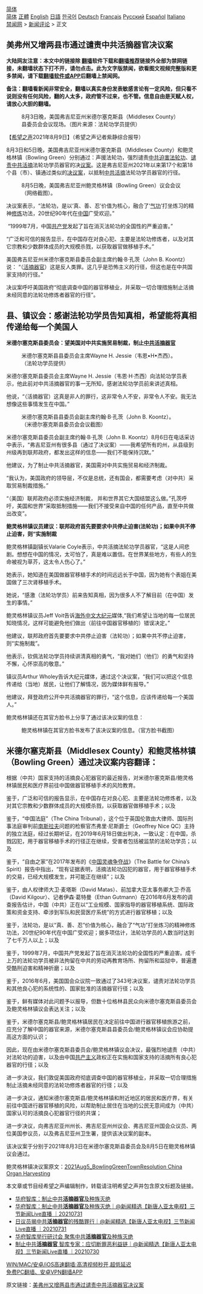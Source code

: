  <!-- 面包屑导航 --> <div class="breadcrumb"><!-- GTranslate: https://gtranslate.io/ -->  <div class="switcher notranslate">  <div class="selected">  <a href="#" onclick="return false;"> 简体</a>  </div>  <div class="option">  <a href="https://www.bannedbook.org" onclick="doGTranslate('zh-CN|zh-CN');jQuery('div.switcher div.selected a').html(jQuery(this).html());return false;" title="简体中文" class="nturl selected"> 简体</a>  <a href="https://www.bannedbook.org/zh-tw/" onclick="doGTranslate('zh-CN|zh-TW');jQuery('div.switcher div.selected a').html(jQuery(this).html());return false;" title="繁體中文" class="nturl"> 正體</a>  <a href="https://www.bannedbook.org/en/" onclick="doGTranslate('zh-CN|en');jQuery('div.switcher div.selected a').html(jQuery(this).html());return false;" title="English" class="nturl"> English</a>  <a href="https://www.bannedbook.org/ja/" onclick="doGTranslate('zh-CN|ja');jQuery('div.switcher div.selected a').html(jQuery(this).html());return false;" title="日本語" class="nturl"> 日語</a>  <a href="https://www.bannedbook.org/ko/" onclick="doGTranslate('zh-CN|ko');jQuery('div.switcher div.selected a').html(jQuery(this).html());return false;" title="한국어" class="nturl"> 한국어</a>  <a href="https://www.bannedbook.org/de/" onclick="doGTranslate('zh-CN|de');jQuery('div.switcher div.selected a').html(jQuery(this).html());return false;" title="Deutsch" class="nturl"> Deutsch</a>  <a href="https://www.bannedbook.org/fr/" onclick="doGTranslate('zh-CN|fr');jQuery('div.switcher div.selected a').html(jQuery(this).html());return false;" title="Français" class="nturl"> Français</a>  <a href="https://www.bannedbook.org/ru/" onclick="doGTranslate('zh-CN|ru');jQuery('div.switcher div.selected a').html(jQuery(this).html());return false;" title="Русский" class="nturl"> Русский</a>  <a href="https://www.bannedbook.org/es/" onclick="doGTranslate('zh-CN|es');jQuery('div.switcher div.selected a').html(jQuery(this).html());return false;" title="Español" class="nturl"> Español</a>  <a href="https://www.bannedbook.org/it/" onclick="doGTranslate('zh-CN|it');jQuery('div.switcher div.selected a').html(jQuery(this).html());return false;" title="Italiano" class="nturl"> Italiano</a>  </div>  </div>      <div class='breadcrumb-sub'><!-- Breadcrumb NavXT 6.3.0 --> <a href="https://www.bannedbook.org/" class="home">禁闻网</a> &gt; <a href="https://www.bannedbook.org/bnews/comments/" class="category">新闻评论</a> &gt; 正文</div></div><h2>美弗州又增两县市通过谴责中共活摘器官决议案</h2> <p class="notice"><b>大陆网友注意：本文中的链接除 <a href="https://github.com/bannedbook/fanqiang" >翻墙</a>软件下载和<a href="https://github.com/killgcd/justmysocks/blob/master/README.md">翻墙推荐</a>链接外全部为禁网链接，未翻墙状态下打不开，请勿点击。此为文字版禁闻，欲看图文视频完整版和更多禁闻，请下载<a href="https://github.com/bannedbook/fanqiang">翻墙软件或APP</a>后翻墙上禁闻网。</p><p>备注：翻墙看新闻非常安全，翻墙以真实身份发表敏感言论有一定风险，但只看不说则没有任何风险，翻的人太多，政府管不过来，也不管。信息自由是天赋人权，请放心大胆的翻墙。</b></p>  <div class="entry"> <figure><figcaption>8月3日晚，美国弗吉尼亚州米德尔塞克斯县（Middlesex County）县委员会会议现场。（图片来源：法轮功学员提供）</figcaption></figure> <p>【<span class='wp_keywordlink_affiliate'><a href="https://www.soundofhope.org" title="希望之声" target="_blank">希望之声</a></span>2021年8月9日】（希望之声记者紫静综合报导）</p> <p>8月3日和5日晚，美国弗吉尼亚州米德尔塞克斯县（Middlesex County）和鲍灵格林镇（Bowling Green）分别通过：声援法轮功，强烈谴责<a href="https://www.bannedbook.org/bnews/tag/%e4%b8%ad%e5%85%b1/" class="st_tag internal_tag" rel="tag" title="标签 中共 下的日志">中共</a><span class='wp_keywordlink'><a href="https://www.bannedbook.org/forum11/topic278.html" title="评江泽民与中共相互利用迫害法轮功" target="_blank">迫害法轮功</a></span>、<a href="https://www.bannedbook.org/bnews/tag/%E8%B0%B4%E8%B4%A3%E4%B8%AD%E5%85%B1/" class="st_tag internal_tag" rel="tag" title="标签 谴责中共 下的日志">谴责中共</a><a href="https://www.bannedbook.org/bnews/tag/%e6%b4%bb%e6%91%98/" class="st_tag internal_tag" rel="tag" title="标签 活摘 下的日志">活摘</a>法轮功学员器官的决<a href="https://www.bannedbook.org/bnews/tag/%e8%ae%ae%e6%a1%88/" class="st_tag internal_tag" rel="tag" title="标签 议案 下的日志">议案</a>。这是弗吉尼亚州2021年以来第17个和第18个县（市）、镇通过类似的<a href="https://www.bannedbook.org/bnews/tag/%E5%86%B3%E8%AE%AE%E6%A1%88/" class="st_tag internal_tag" rel="tag" title="标签 决议案 下的日志">决议案</a>，以抵制<a href="https://www.bannedbook.org/bnews/tag/%E4%B8%AD%E5%85%B1%E6%B4%BB%E6%91%98/" class="st_tag internal_tag" rel="tag" title="标签 中共活摘 下的日志">中共活摘</a>法轮功学员器官的行径。</p> <figure><figcaption>8月5日晚，美国弗吉尼亚州鲍灵格林镇（Bowling Green）议会会议（网络截图）。</figcaption></figure> <p>决议案表示，“法轮功，是以‘真、善、忍’价值为核心，融合了‘<span class='wp_keywordlink'><a href="https://www.qi-gong.me/" title="气功修炼网" target="_blank">气功</a></span>’打坐炼习的精神<span class='wp_keywordlink'><a href="https://www.qi-gong.me/" title="气功修炼网" target="_blank">修炼</a></span>功法，20世纪90年代在<span class='wp_keywordlink_affiliate'><a href="https://www.bannedbook.org/" title="中国" target="_blank">中国</a></span>广受欢迎。”</p> <p> “1999年7月，中国<a href="https://www.bannedbook.org/bnews/tag/%e5%85%b1%e4%ba%a7%e5%85%9a/" class="st_tag internal_tag" rel="tag" title="标签 共产党 下的日志">共产党</a>发起了旨在消灭法轮功的全国性的严重迫害。”</p> <p>“广泛和可信的报告显示，在中国存在对良心犯、主要是法轮功修炼者，以及对其它宗教和少数群体成员的大规模杀戮，以获取器官做移植手术。”</p> <p>美国弗吉尼亚州米德尔塞克斯县委员会副主席约翰‧B‧孔茨（John B. Koontz）说： “（<a href="https://www.bannedbook.org/bnews/tag/%e6%b4%bb%e6%91%98%e5%99%a8%e5%ae%98/" class="st_tag internal_tag" rel="tag" title="标签 活摘器官 下的日志">活摘器官</a>）这是反人类罪。这几乎是恐怖主义的行径，但这也是在中共国家支持的行径。”</p> <p>决议案呼吁美国政府“彻底调查中国的器官移植业，并采取一切合理措施制止活摘未经同意的法轮功修炼者器官的行径”。</p> <h2><strong>县、镇议会：感谢法轮功学员告知真相，希望能将真相传递给每一个美国人</strong></h2> <p><strong>米德尔塞克斯县委员会：望美国对中共实施贸易制裁，制止<a href="https://www.bannedbook.org/bnews/tag/%E4%B8%AD%E5%85%B1%E6%B4%BB%E6%91%98%E5%99%A8%E5%AE%98/" class="st_tag internal_tag" rel="tag" title="标签 中共活摘器官 下的日志">中共活摘器官</a></strong></p> <figure><figcaption>米德尔塞克斯县县委员会主席Wayne H. Jessie（韦恩•H•杰西）。（法轮功学员提供）</figcaption></figure> <p>米德尔塞克斯县委员会主席Wayne H. Jessie（韦恩·H·杰西）向法轮功学员表示，他此前对中共活摘器官的事一无所知，感谢法轮功学员前来讲述真相。</p> <p>他说，“（活摘器官）这真是非人的罪行，这非常令人不安，非常令人不安。我无法想像这些事情发生在中国。”</p>  <figure><figcaption>米德尔塞克斯县县委员会副主席约翰‧B‧孔茨（John B. Koontz）。（米德尔塞克斯县委员会会议截图）</figcaption></figure> <p>米德尔塞克斯县委员会副主席约翰‧B‧孔茨（John B. Koontz）8月6日在电话采访中表示，“弗吉尼亚州有很多县（通过了决议案）——我希望所有的州，从县级到州级再到联邦政府，都发出这样的信息——我们不能保持沉默。”</p> <p>他建议，为了制止中共活摘器官，美国需对中共实施贸易和经济制裁。</p> <p>“我认为，美国政府的领导层，不仅是总统，还有国会，都需要考虑（对中共）采取贸易制裁措施。”</p> <p>“（美国）联邦政府必须实施经济制裁， 并和世界其它大国结盟这么做。”孔茨呼吁，美国和世界“采取抵制措施——我们不接受来自中国的任何产品，直至中共做出改变”。</p> <p><strong>鲍灵格林镇议员建议：联邦政府首先要要求中共停止迫害(法轮功)；如果中共不停止迫害，则“实施制裁</strong></p> <p>鲍灵格林镇副镇长Valarie Coyle表示，中共活摘法轮功学员器官，“这是人间悲剧。想想在中国的情况，太可怕了，真是难以置信。在世界某些地方，有些人的生命被视为草芥，这太令人伤心了。”</p> <p>她表示，她知道在美国做器官移植手术的时间远远长于中国，因为她有个表姐在美国做了三次肾移植手术。</p> <p>她说，“感激（法轮功学员）前来告知真相，因为很多人不了解目前（在中国）发生的事情。”</p> <p>鲍灵格林镇议员Jeff Voit告诉<span class='wp_keywordlink_affiliate'><a href="https://99cn.info/" title="海外中文" target="_blank">海外中文</a></span><span class='wp_keywordlink_affiliate'><a href="http://www.epochtimes.com/" title="大纪元" target="_blank">大纪元</a></span>媒体,“我们希望让当地的每一位居民知晓情况，这样可能避免他们做出（前往中国器官移植的）错误决定。”</p> <p>他建议，联邦政府首先要要求中共停止迫害（法轮功）；如果中共不停止迫害，则“实施制裁”。</p>  <p>他表示，钦佩法轮功学员持续讲清真相的勇气，“我对她们（他们）的勇气和坚持不懈，心怀崇高的敬意。”</p> <p>镇议员Arthur Wholey告诉大纪元媒体，通过这个决议案，“我们可以把这个信息传递给（当地）居民，让他们了解情况，因为媒体鲜有报导。”</p> <p>他建议，拜登政府公开中共活摘器官的罪行，“这个信息，应该传递给每一个美国人。”</p> <p>鲍灵格林镇还在其官方脸书上分享了通过该决议案的信息：</p> <figure><figcaption>鲍灵格林镇在其官方脸书发布了该决议案的信息。（官方脸书截图）</figcaption></figure> <h2><strong>米德尔塞克斯县（Middlesex County）和鲍灵格林镇（Bowling Green）通过决议案内容翻译：</strong></h2> <p>根据（中共）国家支持的活摘良心犯器官的最近报告，对米德尔塞克斯县/鲍灵格林镇居民和医疗界前往中国做器官移植手术的风险教育。</p> <p>鉴于，广泛和可信的报告显示，在中国存在对良心犯、主要是法轮功修炼者，以及对其它宗教和少数群体成员的大规模杀戮，以获取器官做移植手术；以及</p> <p>鉴于，“中国法庭”（The China Tribunal），这个位于英国伦敦由大律师、国际刑事法庭审判前<span class='wp_keywordlink'><a href="https://www.bannedbook.org/forum2/topic1341.html" title="南斯拉夫的实验 1948-1974" target="_blank">南斯拉夫</a></span>问题的检察官杰弗里‧尼斯爵士（Geoffrey Nice QC）主持的独立法庭，经过长期听证，在2019年6月18日做出判决，一致认定：在中国，杀戮囚犯，用于器官移植手术的行径正在继续，受害者包括被监禁的法轮功学员；以及</p> <p>鉴于，“自由之家”在2017年发布的《<span class='wp_keywordlink'><a href="https://www.bannedbook.org/forum2/topic6105.html" title="《中国灵魂争夺战-习近平治下的宗教复兴、压制和抵抗》" target="_blank">中国灵魂争夺战</a></span>》（The Battle for China’s Spirit）报告中指出，“现有证据表明，活摘法轮功囚犯的器官，用于器官移植手术的交易，已经大规模发生，并可能正在继续”；以及</p> <p>鉴于，由人权律师大卫‧麦塔斯（David Matas）、前加拿大亚太事务卿大卫‧乔高（David Kilgour）、记者伊森‧葛特曼（Ethan Gutmann）在2016年6月发布的调查报告估计，中国（中共）正在以“工业规模、国家指导的器官移植系统、国际政策和资金支持、牵涉到军队和民营医疗系统”的方式进行器官移植；以及</p> <p>鉴于，法轮功，是以“真、善、忍”价值为核心，融合了“气功”打坐炼习的精神修炼功法，20世纪90年代在中国广受欢迎；据多项估计，法轮功学员的人数当时达到了七千万人以上；以及</p>  <p>鉴于，1999年7月，中国共产党发起了旨在消灭法轮功的全国性的严重迫害。成千上万的法轮功学员被非法拘留在中共的劳动再教育场所、拘留所和监狱中，普遍遭受酷刑迫害和精神折磨；以及</p> <p>鉴于，2016年6月，美国国会众议院一致通过了343号决议案，谴责对法轮功学员和其他良心犯的系统性的、国家批准的活摘器官行径；以及</p> <p>鉴于，鲜有媒体对此问题予以报导，但数十位格林县民众向米德尔塞克斯县委员会及鲍灵格林镇议会表达关注；以及</p> <p>鉴于，米德尔塞克斯县/鲍灵格林镇居民在决定前往中国进行器官移植旅游之前，应充分了解中国的器官来源，米德尔塞克斯县县委员会/鲍灵格林镇议会应协助提高这方面的认识；</p> <p>因此，现在由米德尔塞克斯县委员会/鲍灵格林镇议会决议，最强烈地谴责（中共）对法轮功的迫害，以及由中国<span class='wp_keywordlink'><a href="https://www.bannedbook.org/forum2/topic6177.html" title="《共产主义的终极目的》" target="_blank">共产主义</a></span>政权正在实施和国家支持的活摘所有良心犯器官的行径；以及</p> <p>进一步决议，我们敦促美国政府彻底调查中国的器官移植业，并采取一切合理措施制止活摘未经同意的法轮功修炼者器官的行径；以及</p> <p>进一步决议，通知米德尔塞克斯县/鲍灵格林镇和附近地区的居民和医疗界，有关前往中国进行器官移植的风险，以帮助制止居住在当地的公民无意间成为（中共）国家认可的活摘良心犯器官行径的共谋；</p> <p>进一步决议，向弗吉尼亚州州长、弗吉尼亚州州议会、弗吉尼亚州国会众议员、两位美国参议员，以及弗吉尼亚州卫生署，提供该决议案的副本。</p> <p>该决议案于分别于2021年8月3日在米德尔塞克斯县委员会及8月5日在鲍灵格林镇议会通过。</p> <p>鲍灵格林镇决议案原文：<a href="https://i.epochtimes.com/assets/uploads/2021/08/id13146863-2021Aug5_BowlingGreenTownResolution-China-Organ-Harvesting.pdf">2021Aug5_BowlingGreenTownResolution China Organ Harvesting</a></p>  <p>本文章或节目经希望之声编辑制作，转载请注明希望之声并包含原文标题及链接。 </p> <ul class='op-related-articles' title='相关阅读'> <li><a href='https://www.bannedbook.org/bnews/taiwannews/20210801/1598006.html' target='_blank'>华府智库：制止中共<b>活摘器官</b>及种族灭绝</a></li> <li><a href='https://www.bannedbook.org/bnews/bannedvideo/20210731/1597825.html' target='_blank'>华府智库：制止中共<b>活摘器官</b>及种族灭绝｜@新闻精选【新唐人亚太电视】三节新闻Live直播 ｜20210731</a></li> <li><a href='https://www.bannedbook.org/bnews/bannedvideo/20210731/1597701.html' target='_blank'>日议员揭中共<b>活摘器官</b>的残酷罪行｜@新闻精选【新唐人亚太电视】三节新闻Live直播 ｜20210731</a></li> <li><a href='https://www.bannedbook.org/bnews/comments/20210731/1597508.html' target='_blank'>华府智库举行研讨会 聚焦中共<b>活摘器官</b>及种族灭绝</a></li> <li><a href='https://www.bannedbook.org/bnews/bannedvideo/20210730/1597063.html' target='_blank'>制止中共<b>活摘器官</b> 智库专家：应切断罪恶利益链｜@新闻精选【新唐人亚太电视】三节新闻Live直播 ｜20210730</a></li> </ul> <p class="texttj"> <a href="https://github.com/bannedbook/fanqiang/wiki/V2ray%E6%9C%BA%E5%9C%BA" target="_blank">WIN/MAC/安卓/iOS高速翻墙:高清视频秒开,超低延迟</a><br/> <a href="https://github.com/bannedbook/fanqiang/wiki/%E7%A6%81%E9%97%BB%E7%BD%91%E5%AE%89%E5%8D%93%E7%BF%BB%E5%A2%99%E6%96%B0%E9%97%BBAPP" target="_blank">免费PC翻墙、安卓VPN翻墙APP</a></p><p>原文链接：<a class="src_link"  href="https://www.soundofhope.org/post/533843" target="_blank">美弗州又增两县市通过谴责中共活摘器官决议案</a></p><a name='sharetosocial'></a>  <div style="margin-bottom:5px;padding-bottom:5px;clear:both"> <div id="archive-pix-1" class="banner-ads"> <!-- AuctionX Display platform tag START --> <div id="26318x728x90x621x_ADSLOT2" clicktrack="%%CLICK_URL_ESC%%"></div> <!-- AuctionX Display platform tag END --> </div> <div id="archive-pix-2" class="banner-ads"> <!-- AuctionX Display platform tag START --> <div id="26315x300x250x621x_ADSLOT2" clicktrack="%%CLICK_URL_ESC%%"></div> <!-- AuctionX Display platform tag END --> </div> </div>  <div id="archive-pix-1" class="banner-ads"> <!-- AuctionX Display platform tag START --> <div id="26318x728x90x621x_ADSLOT3" clicktrack="%%CLICK_URL_ESC%%"></div> <!-- AuctionX Display platform tag END --> </div> </div><!--END ENTRY--> 